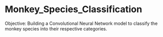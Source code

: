 # Monkey_Species_Classification
Objective: Building a Convolutional Neural Network model to classify the monkey species into their respective categories.
